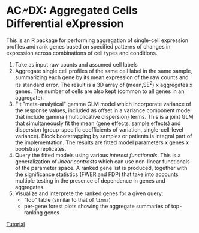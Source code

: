 # AC&#x1F5F2;DX: Aggregated Cells Differential eXpression

This is an R package for performing aggregation of single-cell expression profiles and rank genes based on specified patterns of changes in expression across combinations of cell types and conditions.

1. Take as input raw counts and assumed cell labels
2. Aggregate single cell profiles of the same cell label in the same sample, summarizing each gene by its mean expression of the raw counts and its standard error. The result is a 3D array of (mean,SE<sup>2</sup>) x aggregates x genes. The number of cells are also kept (common to all genes in an aggregate). 
3. Fit "meta-analytical" gamma GLM model which incorporate variance of the response values, included as offset in a variance component model that include gamma (multiplicative dispersion) terms. This is a joint GLM that simultaneously fit the mean (gene effects, sample effects) and dispersion (group-specific coefficients of variation, single-cell-level variance). Block bootstrapping by samples or patients is integral part of the implementation. The results are fitted model parameters x genes x bootstrap replicates.
4. Query the fitted models using various _interest functionals_. This is a generalization of _linear contrasts_ which can use non-linear functionals of the parameter space. A ranked gene list is produced, together with the significance statistics (FWER and FDP) that take into accounts multiple testing in the presence of dependence in genes and aggregates.
5. Visualize and interprete the ranked genes for a given query:
    - "top" table (similar to that of `limma`)
    - per-gene forest plots showing the aggregate summaries of top-ranking genes

<a href="http://lausanne.sib.swiss/~pwirapat/acdx/tutorial.html">Tutorial</a>
